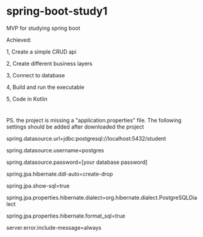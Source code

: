 # spring-boot-study1
MVP for studying spring boot

Achieved:

1, Create a simple CRUD api

2, Create different business layers

3, Connect to database

4, Build and run the executable

5, Code in Kotlin


# 

PS. the project is missing a "application.properties" file. The following settings should be added after downloaded the project

spring.datasource.url=jdbc:postgresql://localhost:5432/student

spring.datasource.username=postgres

spring.datasource.password=[your database password]

spring.jpa.hibernate.ddl-auto=create-drop

spring.jpa.show-sql=true

spring.jpa.properties.hibernate.dialect=org.hibernate.dialect.PostgreSQLDialect

spring.jpa.properties.hibernate.format_sql=true

server.error.include-message=always
